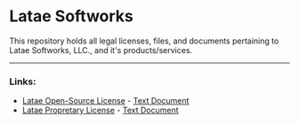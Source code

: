 # Latae Softworks
This repository holds all legal licenses, files, and documents pertaining to Latae Softworks, LLC., and it's products/services.

___

### Links:
- [Latae Open-Source License](https://github.com/latae-xyz/legal/blob/main/licenses/open/open_license.md) - [Text Document](https://github.com/latae-xyz/legal/blob/main/licenses/open/open_license.txt)
- [Latae Propretary License](https://github.com/latae-xyz/legal/blob/main/licenses/proprietary/proprietary_license.md) - [Text Document](https://github.com/latae-xyz/legal/blob/main/licenses/propriatary/proprietary_license.txt)